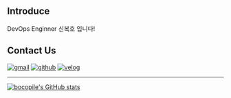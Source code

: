 ## Introduce
DevOps Enginner 신복호 입니다!

## Contact Us

[![gmail](https://img.shields.io/badge/Gmail-D14836?style=for-the-badge&logo=gmail&logoColor=white&link=mailto:gjrjr4545@gmail.com)](gjrjr4545@gmail.com)
[![github](https://img.shields.io/badge/GitHub-100000?style=for-the-badge&logo=github&logoColor=white&link=https://github.com/bocopile)](https://github.com/bocopile)
[![velog](https://img.shields.io/badge/Velog-20C997?style=for-the-badge&logo=Velog&logoColor=white&link=https://velog.io/@gjrjr4545)](https://velog.io/@gjrjr4545)

---
[![bocopile's GitHub stats](https://github-readme-stats.vercel.app/api?username=bocopile)](https://github.com/anuraghazra/github-readme-stats)




